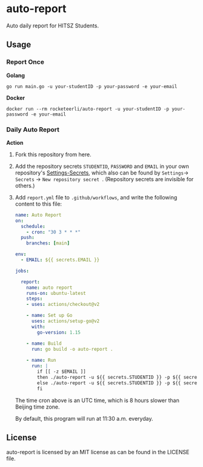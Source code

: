 # auto-report

Auto daily report for HITSZ Students.

## Usage

### Report Once

**Golang**

```shell
go run main.go -u your-studentID -p your-password -e your-email
```

**Docker**

```shell
docker run --rm rocketeerli/auto-report -u your-studentID -p your-password -e your-email
```

### Daily Auto Report 

**Action**

1. Fork this repository from here.

2. Add the repository secrets `STUDENTID`, `PASSWORD` and `EMAIL`  in your own repository's <a href="../../settings/secrets">Settings-Secrets</a>,  which also can be found by `Settings`-> `Secrets` -> `New repository secret `. (Repository secrets are invisible for others.)

3. Add `report.yml` file to `.github/workflows`, and write the following content to this file:

   ```yaml
   name: Auto Report
   on: 
     schedule:
       - cron: "30 3 * * *"
     push:
       branches: [main]
   
   env:
     - EMAIL: ${{ secrets.EMAIL }}
   
   jobs:
   
     report:
       name: auto report
       runs-on: ubuntu-latest
       steps:
       - uses: actions/checkout@v2
   
       - name: Set up Go
         uses: actions/setup-go@v2
         with:
           go-version: 1.15
   
       - name: Build
         run: go build -o auto-report .
           
       - name: Run
         run: |
           if [[ -z $EMAIL ]]
           then ./auto-report -u ${{ secrets.STUDENTID }} -p ${{ secrets.PASSWORD }}
           else ./auto-report -u ${{ secrets.STUDENTID }} -p ${{ secrets.PASSWORD }} -e ${{ secrets.EMAIL }}
           fi
   ```

   The time cron above is an UTC time, which is 8 hours slower than Beijing time zone.

   By default, this program will run at 11:30 a.m. everyday.

## License

auto-report is licensed by an MIT license as can be found in the LICENSE file.

